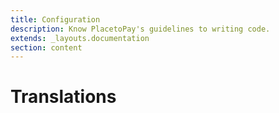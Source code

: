 ```yaml
---
title: Configuration
description: Know PlacetoPay's guidelines to writing code.
extends: _layouts.documentation
section: content
---
```


# Translations
